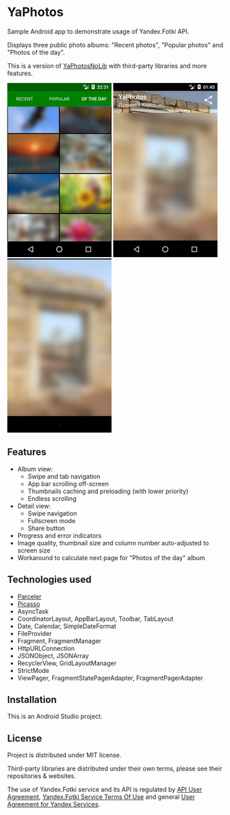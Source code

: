 # YaPhotos

Sample Android app to demonstrate usage of Yandex.Fotki API.

Displays three public photo albums: "Recent photos", "Popular photos" and "Photos of the day".

This is a version of [YaPhotosNoLib](https://github.com/gmk57/ya-photos-no-lib) with third-party libraries and more features.

![Album view](app/src/main/screen_album.png)  ![Photo view](app/src/main/screen_photo.png)  ![Fullscreen view](app/src/main/screen_full.png)

## Features

- Album view:
  - Swipe and tab navigation
  - App bar scrolling off-screen
  - Thumbnails caching and preloading (with lower priority)
  - Endless scrolling
- Detail view:
  - Swipe navigation
  - Fullscreen mode
  - Share button
- Progress and error indicators
- Image quality, thumbnail size and column number auto-adjusted to screen size
- Workaround to calculate next page for "Photos of the day" album

## Technologies used

- [Parceler](https://github.com/johncarl81/parceler)
- [Picasso](https://github.com/square/picasso)
- AsyncTask
- CoordinatorLayout, AppBarLayout, Toolbar, TabLayout
- Date, Calendar, SimpleDateFormat
- FileProvider
- Fragment, FragmentManager
- HttpURLConnection
- JSONObject, JSONArray
- RecyclerView, GridLayoutManager
- StrictMode
- ViewPager, FragmentStatePagerAdapter, FragmentPagerAdapter

## Installation

This is an Android Studio project.

## License

Project is distributed under MIT license.

Third-party libraries are distributed under their own terms, please see their repositories & websites.

The use of Yandex.Fotki service and its API is regulated by [API User Agreement](https://yandex.ru/legal/fotki_api/), [Yandex.Fotki Service Terms Of Use](https://yandex.ru/legal/fotki_termsofuse/) and general [User Agreement for Yandex Services](https://yandex.com/legal/rules/).